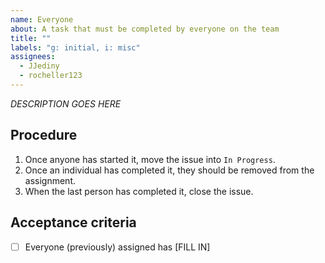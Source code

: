 ```yaml
---
name: Everyone
about: A task that must be completed by everyone on the team
title: ""
labels: "g: initial, i: misc"
assignees:
  - JJediny
  - rocheller123
---
```


_DESCRIPTION GOES HERE_

## Procedure

1. Once anyone has started it, move the issue into `In Progress`.
1. Once an individual has completed it, they should be removed from the assignment.
1. When the last person has completed it, close the issue.

## Acceptance criteria

- [ ] Everyone (previously) assigned has [FILL IN]
